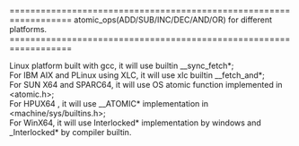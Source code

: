 ==================================================================
atomic_ops(ADD/SUB/INC/DEC/AND/OR) for different platforms.
==================================================================</br>

Linux platform built with gcc, it will use builtin __sync_fetch*;</br>
For IBM AIX and PLinux using XLC, it will use xlc builtin __fetch_and*;</br>
For SUN X64 and SPARC64, it will use OS atomic function implemented in <atomic.h>; </br>
For HPUX64 , it will use __ATOMIC* implementation in  <machine/sys/builtins.h>;</br>
For WinX64, it will use Interlocked* implementation by windows and _Interlocked* by compiler builtin.</br>
